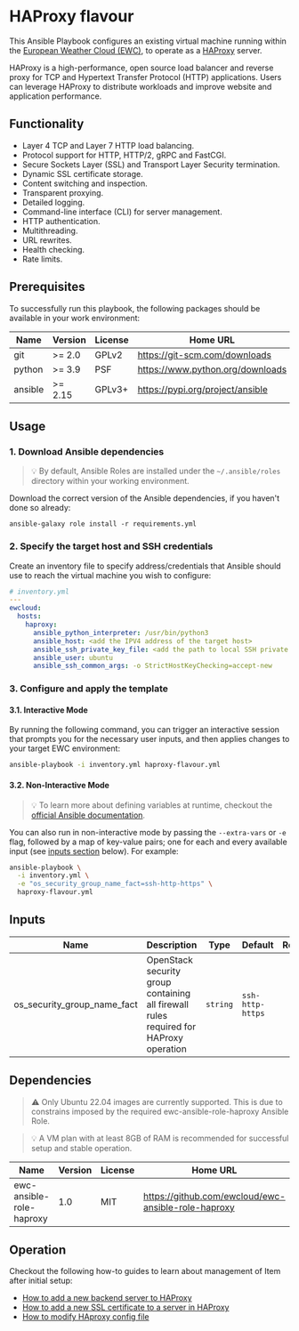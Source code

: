 # HAProxy flavour

This Ansible Playbook configures an existing virtual machine running
within the [European Weather Cloud (EWC)](https://europeanweather.cloud/), to operate as a [HAProxy](https://www.haproxy.org/) server.

HAProxy is a high-performance, open source load balancer and reverse proxy for TCP and Hypertext Transfer Protocol (HTTP) applications.
Users can leverage HAProxy to distribute workloads and improve website and application performance.

## Functionality

* Layer 4 TCP and Layer 7 HTTP load balancing.
* Protocol support for HTTP, HTTP/2, gRPC and FastCGI.
* Secure Sockets Layer (SSL) and Transport Layer Security termination.
* Dynamic SSL certificate storage.
* Content switching and inspection.
* Transparent proxying.
* Detailed logging.
* Command-line interface (CLI) for server management.
* HTTP authentication.
* Multithreading.
* URL rewrites.
* Health checking.
* Rate limits.

## Prerequisites

To successfully run this playbook, the following packages should be available in your work environment:

| Name | Version | License | Home URL |
|------|---------|----- |-----|
| git | >= 2.0 | GPLv2  | https://git-scm.com/downloads |
| python | >= 3.9   | PSF | https://www.python.org/downloads  |
| ansible |>= 2.15 |  GPLv3+ | https://pypi.org/project/ansible  |

## Usage

### 1. Download  Ansible dependencies
>💡 By default, Ansible Roles are installed under the `~/.ansible/roles` directory within your working environment.

Download the correct version of the Ansible dependencies, if you haven't done so already:

```
ansible-galaxy role install -r requirements.yml
```

### 2. Specify the target host and SSH credentials
Create an inventory file to specify address/credentials that Ansible should use
to reach the virtual machine you wish to configure:

```yaml
# inventory.yml
---
ewcloud:
  hosts:
    haproxy:
      ansible_python_interpreter: /usr/bin/python3
      ansible_host: <add the IPV4 address of the target host>
      ansible_ssh_private_key_file: <add the path to local SSH private key file>
      ansible_user: ubuntu
      ansible_ssh_common_args: -o StrictHostKeyChecking=accept-new
```

### 3. Configure and apply the template

#### 3.1. Interactive Mode

By running the following command, you can trigger an interactive session that
prompts you for the necessary user inputs, and then applies changes to your
target EWC environment:

```bash
ansible-playbook -i inventory.yml haproxy-flavour.yml
```

#### 3.2. Non-Interactive Mode

>💡 To learn more about defining variables at runtime, checkout the
[official Ansible documentation](https://docs.ansible.com/ansible/latest/playbook_guide/playbooks_variables.html).

You can also run in non-interactive mode by passing the
`--extra-vars` or `-e` flag, followed by a map of  key-value pairs; one for
each and every available input (see [inputs section](#inputs) below). For
example:

```bash
ansible-playbook \
  -i inventory.yml \
  -e "os_security_group_name_fact=ssh-http-https" \
  haproxy-flavour.yml
```

## Inputs

| Name | Description | Type | Default | Required |
|------|-------------|------|---------|:--------:|
| os_security_group_name_fact | OpenStack security group containing all firewall rules required for HAProxy operation | `string` | `ssh-http-https` | yes |

## Dependencies
> ⚠️ Only Ubuntu 22.04 images are currently supported.
This is due to constrains imposed by the required ewc-ansible-role-haproxy
Ansible Role.

> 💡 A VM plan with at least 8GB of RAM is recommended for successful setup and
stable operation.

| Name | Version | License | Home URL |
|------|---------|------|------|
| ewc-ansible-role-haproxy | 1.0 |  MIT | https://github.com/ewcloud/ewc-ansible-role-haproxy |

## Operation
Checkout the following how-to guides to learn about management of Item after initial setup:
* [How to add a new backend server to HAProxy](./docs/how-to/how-to-add-a-new-backend-server-to-haproxy.md)
* [How to add a new SSL certificate to a server in HAProxy](./docs/how-to/how-to-add-a-new-ssl-certifacte-to-server-in-haproxy.md)
* [How to modify HAproxy config file](./docs/how-to/how-to-modify-haproxy-config-file.md)